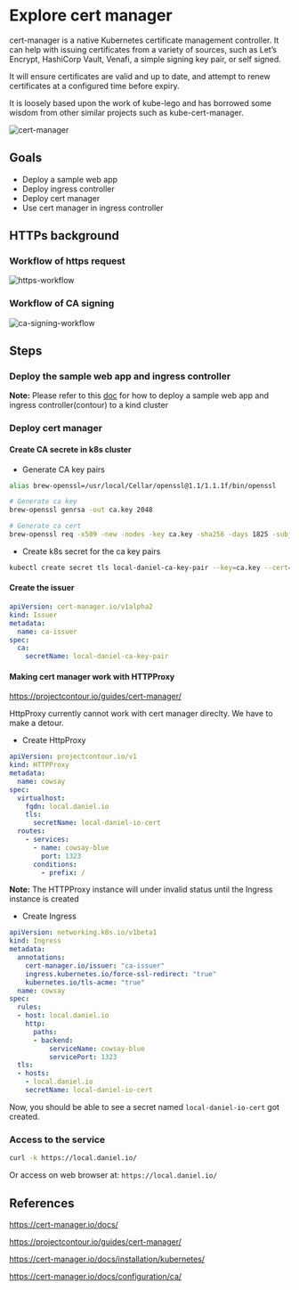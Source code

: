 # Explore cert manager

cert-manager is a native Kubernetes certificate management controller. It can help with issuing certificates from a variety of sources, such as Let’s Encrypt, HashiCorp Vault, Venafi, a simple signing key pair, or self signed.

It will ensure certificates are valid and up to date, and attempt to renew certificates at a configured time before expiry.

It is loosely based upon the work of kube-lego and has borrowed some wisdom from other similar projects such as kube-cert-manager.

![cert-manager](https://i.imgur.com/vaPg3bl.png)

## Goals

* Deploy a sample web app
* Deploy ingress controller
* Deploy cert manager
* Use cert manager in ingress controller

## HTTPs background

### Workflow of https request

![https-workflow](https://i.imgur.com/CPDgrMF.png)

### Workflow of CA signing

![ca-signing-workflow](https://i.imgur.com/AavkL64.png)

## Steps

### Deploy the sample web app and ingress controller

**Note:** Please refer to this [doc](https://hackmd.io/-YoGO4NrQaioK0W5HQXp8Q) for how to deploy a sample web app and ingress controller(contour) to a kind cluster

### Deploy cert manager

#### Create CA secrete in k8s cluster

* Generate CA key pairs

``` bash
alias brew-openssl=/usr/local/Cellar/openssl@1.1/1.1.1f/bin/openssl

# Generate ca key
brew-openssl genrsa -out ca.key 2048

# Generate ca cert
brew-openssl req -x509 -new -nodes -key ca.key -sha256 -days 1825 -subj "/CN=local.daniel.issuer" -out ca.crt
```

* Create k8s secret for the ca key pairs

``` bash
kubectl create secret tls local-daniel-ca-key-pair --key=ca.key --cert=ca.crt
```

#### Create the issuer

``` yaml
apiVersion: cert-manager.io/v1alpha2
kind: Issuer
metadata:
  name: ca-issuer
spec:
  ca:
    secretName: local-daniel-ca-key-pair
```

#### Making cert manager work with HTTPProxy

<https://projectcontour.io/guides/cert-manager/>

HttpProxy currently cannot work with cert manager direclty. We have to make a detour.

* Create HttpProxy

``` yaml
apiVersion: projectcontour.io/v1
kind: HTTPProxy
metadata:
  name: cowsay
spec:
  virtualhost:
    fqdn: local.daniel.io
    tls:
      secretName: local-daniel-io-cert
  routes:
    - services:
      - name: cowsay-blue
        port: 1323
      conditions:
        - prefix: /
```

**Note:** The HTTPProxy instance will under invalid status until the Ingress instance is created

* Create Ingress

``` yaml
apiVersion: networking.k8s.io/v1beta1
kind: Ingress
metadata:
  annotations:
    cert-manager.io/issuer: "ca-issuer"
    ingress.kubernetes.io/force-ssl-redirect: "true"
    kubernetes.io/tls-acme: "true"
  name: cowsay
spec:
  rules:
  - host: local.daniel.io
    http:
      paths:
      - backend:
          serviceName: cowsay-blue
          servicePort: 1323
  tls:
  - hosts:
    - local.daniel.io
    secretName: local-daniel-io-cert
```

Now, you should be able to see a secret named `local-daniel-io-cert` got created.

### Access to the service

``` bash
curl -k https://local.daniel.io/
```

Or access on web browser at: `https://local.daniel.io/`

## References

<https://cert-manager.io/docs/>

<https://projectcontour.io/guides/cert-manager/>

<https://cert-manager.io/docs/installation/kubernetes/>

<https://cert-manager.io/docs/configuration/ca/>